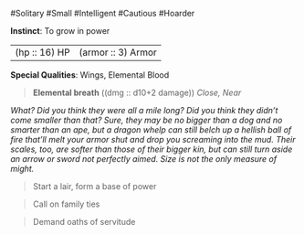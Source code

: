#Solitary #Small #Intelligent #Cautious #Hoarder

**Instinct**: To grow in power

|       |         |
| ----- | ------- |
| (hp :: 16) HP | (armor :: 3) Armor |

**Special Qualities**: Wings, Elemental Blood

> **Elemental breath** ((dmg :: d10+2 damage))
> *Close, Near*

*What? Did you think they were all a mile long? Did you think they didn’t come smaller than that? Sure, they may be no bigger than a dog and no smarter than an ape, but a dragon whelp can still belch up a hellish ball of fire that’ll melt your armor shut and drop you screaming into the mud. Their scales, too, are softer than those of their bigger kin, but can still turn aside an arrow or sword not perfectly aimed. Size is not the only measure of might.*

>Start a lair, form a base of power

>Call on family ties

>Demand oaths of servitude